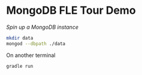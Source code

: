 # MongoDB FLE Tour Demo

*Spin up a MongoDB instance*

```bash
mkdir data
mongod --dbpath ./data
```

On another terminal

```bash
gradle run
```